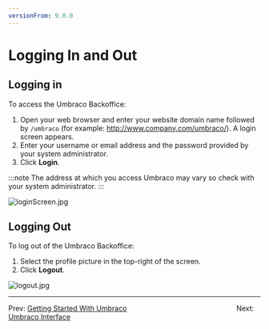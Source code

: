 ```yaml
---
versionFrom: 9.0.0
---
```


# Logging In and Out

## Logging in

To access the Umbraco Backoffice:

1. Open your web browser and enter your website domain name followed by `/umbraco` (for example: http://www.company.com/umbraco/). A login screen appears.
2. Enter your username or email address and the password provided by your system administrator.
3. Click **Login**.

:::note
The address at which you access Umbraco may vary so check with your system administrator.
:::

![loginScreen.jpg](images/login8.png)

## Logging Out

To log out of the Umbraco Backoffice:

1. Select the profile picture in the top-right of the screen.
2. Click **Logout**.

![logout.jpg](images/logout-8.png)

---

Prev: [Getting Started With Umbraco](../Getting-Started-With-Umbraco) &emsp; &emsp; &emsp; &emsp; &emsp; &emsp; &emsp; &emsp; &emsp; &emsp; &emsp; &emsp; Next: [Umbraco Interface](../Umbraco-Interface)
